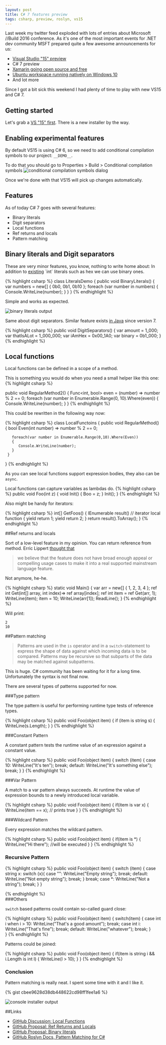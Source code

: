 ```yaml
---
layout: post
title: C# 7 features preview
tags: csharp, preview, roslyn, vs15
---
```


Last week my twitter feed exploded with lots of entries about Microsoft //Build 2016 conference.
As it's one of the most important events for .NET dev community MSFT prepared quite a few awesome announcements for us:

* [Visual Studio "15" preview](https://www.visualstudio.com/news/vs15-preview-vs)
* C# 7 preview
* [Xamarin going open source and free](https://blogs.msdn.microsoft.com/visualstudio/2016/03/31/mobile-app-development-made-easy-with-visual-studio-and-xamarin/)
* [Ubuntu workspace running natively on Windows 10](https://blogs.windows.com/buildingapps/2016/03/30/run-bash-on-ubuntu-on-windows/)
* And lot more

Since I got a bit sick this weekend I had plenty of time to play with new VS15 and C# 7.

## Getting started

Let's grab a [VS "15" first](https://www.visualstudio.com/en-us/downloads/visual-studio-next-downloads-vs.aspx). 
There is a new installer by the way.


## Enabling experimental features

By default VS15 is using C# 6, so we need to add conditional compilation symbols to our project: 
`__DEMO__`.

To do that you should go to Properties > Build > Conditional compilation symbols
![conditional compilation symbols dialog](/images/csharp-7-preview/conditional-demo.png)

Once we're done with that VS15 will pick up changes automatically.

## Features

As of today C# 7 goes with several features:

* Binary literals
* Digit separators
* Local functions
* Ref returns and locals
* Pattern matching

## Binary literals and Digit separators

These are very minor features, you know, nothing to write home about: 
In addition to [existing](https://msdn.microsoft.com/en-us/library/aa664672(v=vs.71).aspx) `int` literals such as hex we can use binary ones.

{% highlight csharp %}
class LiteralsDemo
{
  public void BinaryLiterals()
  {
    var numbers = new[] { 0b0, 0b1, 0b10 };
    foreach (var number in numbers)
    {
      Console.WriteLine(number);
    }
  }
}
{% endhighlight %}

Simple and works as expected.

![binary literals output](/images/csharp-7-preview/binary-literals.png)

Same about digit separators. Similar feature exists [in Java](https://www.oreilly.com/learning/java7-features) since version 7. 

{% highlight csharp %}
public void DigitSeparators()
{
    var amount = 1_000;
    var thatIsALot = 1_000_000;
    var iAmHex = 0x00_1A0;
    var binary = 0b1_000;
}
{% endhighlight %}

## Local functions

Local functions can be defined in a scope of a method.

This is something you would do when you need a small helper like this one:
{% highlight csharp %}

public void RegularMethod2()
{
  Func<int, bool> even = (number) => number % 2 == 0;
  foreach (var number in Enumerable.Range(0, 10).Where(even))
  {
      Console.WriteLine(number);
  }
}
{% endhighlight %}

This could be rewritten in the following way now:

{% highlight csharp %}
class LocalFunctoins
{
    public void RegularMethod()
    {
       bool Even(int number) => number % 2 == 0;

       foreach(var number in Enumerable.Range(0,10).Where(Even))
       {
          Console.WriteLine(number);
       }
     }
}
{% endhighlight %}

As you can see local functions support expression bodies, they also can be `async`.

Local functions can capture variables as lambdas do.
{% highlight csharp %}
public void Foo(int z)
{
    void Init()
    {
        Boo = z;
    }
    Init();
}
{% endhighlight %}

Also might be handy for iterators:

{% highlight csharp %}
 int[] GetFoos()
 {
     IEnumerable<int> result() // iterator local function
     {
         yield return 1;
         yield return 2;
     }
     return result().ToArray();
 }
{% endhighlight %}

##Ref returns and locals

Sort of a low-level feature in my opinion. You can return reference from method.
Erric Lippert [thought that](https://blogs.msdn.microsoft.com/ericlippert/2011/06/23/ref-returns-and-ref-locals/) 

>we believe that the feature does not have broad enough appeal or compelling usage cases to make it into a real supported mainstream language feature. 

Not anymore, he-he.

{% highlight csharp %}
 static void Main()
 {
     var arr = new[] { 1, 2, 3, 4 };
     ref int Get(int[] array, int index)=> ref array[index]; 
     ref int item = ref Get(arr, 1);
     WriteLine(item);
     item = 10;
     WriteLine(arr[1]);
     ReadLine();
 }
{% endhighlight %}

Will print:

```
2
10
```

##Pattern matching

>Patterns are used in the `is` operator and in a `switch`-statement to express the shape of data against which incoming data is to be compared. Patterns may be recursive so that subparts of the data may be matched against subpatterns.

This is huge. C# community has been waiting for it for a long time.
Unfortunately the syntax is not final now.

There are several types of patterns supported for now.

###Type pattern

The type pattern is useful for performing runtime type tests of reference types.

{% highlight csharp %}
public void Foo(object item)
{
    if (item is string s)
    {
        WriteLine(s.Length);
    }
}
{% endhighlight %}

###Constant Pattern

A constant pattern tests the runtime value of an expression against a constant value.

{% highlight csharp %}
public void Foo(object item)
{
    switch (item)
    {
        case 10:
            WriteLine("It's ten");
            break;
        default:
            WriteLine("It's something else");
            break;
    }
}
{% endhighlight %}

###Var Pattern

A match to a var pattern always succeeds. At runtime the value of expression bounds to a newly introduced local variable.

{% highlight csharp %}
 public void Foo(object item)
 {
     if(item is var x)
     {
         WriteLine(item == x); // prints true
     }
 }
{% endhighlight %}

###Wildcard Pattern

Every expression matches the wildcard pattern.

{% highlight csharp %}
 public void Foo(object item)
 {
     if(item is *)
     {
         WriteLine("Hi there"); //will be executed
     }
 }
{% endhighlight %}

### Recursive Pattern

{% highlight csharp %}
public void Foo(object item)
{
    switch (item)
    {
        case string x:
            switch (x){
                case "":
                    WriteLine("Empty string");
                    break;
                default:
                    WriteLine("Not empty string");
                    break;
            }
            break;
        case *:
            WriteLine("Not a string");
            break;
    }
}

{% endhighlight %}   
###Others

`switch` based patterns could contain so-called guard close:

{% highlight csharp %}
public void Foo(object item)
{
    switch(item)
    {
        case int i when i > 10:
            WriteLine("That's a good amount");
            break;
        case int i:
            WriteLine("That's fine");
            break;
        default:
            WriteLine("whatever");
            break;
    }      
}
{% endhighlight %}

Patterns could be joined:

{% highlight csharp %}
public void Foo(object item)
{
    if(item is string i && i.Length is int l)
    {
        WriteLine(l > 10);
    } 
}
{% endhighlight %}
 
    
### Conclusion

Pattern matching is really neat. I spent some time with it and I like it.

{% gist cbee9628d38db448622cd98ff1fee1a6 %}

![console installer output](/images/csharp-7-preview/console-installer.png)

##Links
 
* [GitHub Discussion: Local Functions](https://github.com/dotnet/roslyn/issues/2930)
* [GitHub Proposal: Ref Returns and Locals](https://github.com/dotnet/roslyn/issues/118)
* [GitHub Proposal: Binary literals](https://github.com/dotnet/roslyn/issues/215)
* [GitHub Roslyn Docs, Pattern Matching for C#](https://github.com/dotnet/roslyn/blob/024ad0a207c9f38493ff9163a377b9aacae371c7/docs/features/patterns.md)